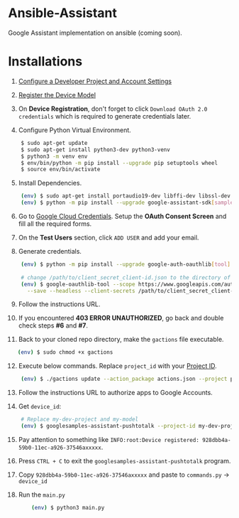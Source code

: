 # Ansible-Assistant
Google Assistant implementation on ansible (coming soon).

# Installations
1. [Configure a Developer Project and Account Settings](https://developers.google.com/assistant/sdk/guides/service/python/embed/config-dev-project-and-account)

2. [Register the Device Model](https://developers.google.com/assistant/sdk/guides/service/python/embed/register-device)

3. On **Device Registration**, don't forget to click `Download OAuth 2.0 credentials` which is required to generate credentials later.

4. Configure Python Virtual Environment.

```bash
    $ sudo apt-get update
    $ sudo apt-get install python3-dev python3-venv
    $ python3 -m venv env
    $ env/bin/python -m pip install --upgrade pip setuptools wheel
    $ source env/bin/activate
```

5. Install Dependencies.

```bash
    (env) $ sudo apt-get install portaudio19-dev libffi-dev libssl-dev
    (env) $ python -m pip install --upgrade google-assistant-sdk[samples]
```

6. Go to [Google Cloud Credentials](https://console.cloud.google.com/apis/credentials/). Setup the **OAuth Consent Screen** and fill all the required forms. 

7. On the **Test Users** section, click `ADD USER` and add your email.

8. Generate credentials.

```bash
    (env) $ python -m pip install --upgrade google-auth-oauthlib[tool]
    
    # change /path/to/client_secret_client-id.json to the directory of downloaded client secrets.
    (env) $ google-oauthlib-tool --scope https://www.googleapis.com/auth/assistant-sdk-prototype \
      --save --headless --client-secrets /path/to/client_secret_client-id.json
```

9. Follow the instructions URL. 

10. If you encountered **403 ERROR UNAUTHORIZED**, go back and double check steps **#6** and **#7**.

11. Back to your cloned repo directory, make the `gactions` file executable.
 
 ```bash
    (env) $ sudo chmod +x gactions
```

12. Execute below commands. Replace `project_id` with your [Project ID](https://support.google.com/cloud/answer/6158840).

```bash
    (env) $ ./gactions update --action_package actions.json --project project_id
```

13. Follow the instructions URL to authorize apps to Google Accounts.

14. Get `device_id`:

```bash
    # Replace my-dev-project and my-model
    (env) $ googlesamples-assistant-pushtotalk --project-id my-dev-project --device-model-id my-model
```
15. Pay attention to something like `INFO:root:Device registered: 928dbb4a-59b0-11ec-a926-37546axxxxx`.

16. Press `CTRL + C` to exit the `googlesamples-assistant-pushtotalk` program.

16. Copy `928dbb4a-59b0-11ec-a926-37546axxxxx` and paste to `commands.py` -> `device_id`

17. Run the `main.py`

    ```bash
        (env) $ python3 main.py
    ```
    
   
